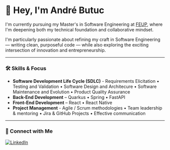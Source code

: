 # 👋 Hey, I'm André Butuc

I'm currently pursuing my Master's in Software Engineering at [FEUP](https://fe.up.pt), where I'm deepening both my technical foundation and collaborative mindset.

I'm particularly passionate about refining my craft in Software Engineering — writing clean, purposeful code — while also exploring the exciting intersection of innovation and entrepreneurship.

---

### 🛠️ Skills & Focus

- **Software Development Life Cycle (SDLC)** - Requirements Elicitation • Testing and Validation • Software Design and Architecure • Software Maintenance and Evolution • Product Quality Assurance
- **Back-End Development** – Quarkus • Spring • FastAPI  
- **Front-End Development** – React • React Native  
- **Project Management** - Agile / Scrum methodologies • Team leadership & mentoring • Jira & GitHub Projects • Effective communication

---

### 🤝 Connect with Me

[![LinkedIn](https://img.shields.io/badge/LinkedIn-blue?style=flat&logo=linkedin&label=Connect)](https://www.linkedin.com/in/your-link-here)
